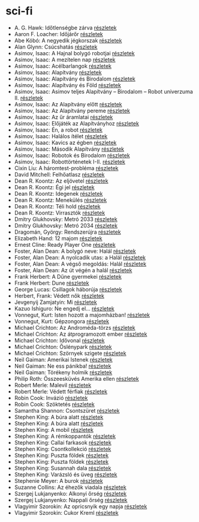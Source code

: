 # sci-fi

- A. G. Hawk: Időtlenségbe zárva [részletek](_details/A.%20G.%20Hawk.md#id_949)
- Aaron F. Loacher: Időjárőr [részletek](_details/Aaron%20F.%20Loacher.md#id_999)
- Abe Kóbó: A negyedik jégkorszak [részletek](_details/Abe%20K%C3%B3b%C3%B3.md#id_948)
- Alan Glynn: Csúcshatás [részletek](_details/Alan%20Glynn.md#id_295)
- Asimov, Isaac: A Hajnal bolygó robotjai [részletek](_details/Asimov%2C%20Isaac.md#id_1167)
- Asimov, Isaac: A mezítelen nap [részletek](_details/Asimov%2C%20Isaac.md#id_1174)
- Asimov, Isaac: Acélbarlangok [részletek](_details/Asimov%2C%20Isaac.md#id_1187)
- Asimov, Isaac: Alapítvány [részletek](_details/Asimov%2C%20Isaac.md#id_1186)
- Asimov, Isaac: Alapítvány és Birodalom [részletek](_details/Asimov%2C%20Isaac.md#id_1185)
- Asimov, Isaac: Alapítvány és Föld [részletek](_details/Asimov%2C%20Isaac.md#id_1184)
- Asimov, Isaac: Asimov teljes Alapítvány – Birodalom – Robot univerzuma II. [részletek](_details/Asimov%2C%20Isaac.md#id_1180)
- Asimov, Isaac: Az Alapítvány előtt [részletek](_details/Asimov%2C%20Isaac.md#id_1183)
- Asimov, Isaac: Az Alapítvány pereme [részletek](_details/Asimov%2C%20Isaac.md#id_1182)
- Asimov, Isaac: Az űr áramlatai [részletek](_details/Asimov%2C%20Isaac.md#id_1181)
- Asimov, Isaac: Előjáték az Alapítványhoz [részletek](_details/Asimov%2C%20Isaac.md#id_1179)
- Asimov, Isaac: Én, a robot [részletek](_details/Asimov%2C%20Isaac.md#id_1178)
- Asimov, Isaac: Halálos ítélet [részletek](_details/Asimov%2C%20Isaac.md#id_1176)
- Asimov, Isaac: Kavics az égben [részletek](_details/Asimov%2C%20Isaac.md#id_1177)
- Asimov, Isaac: Második Alapítvány [részletek](_details/Asimov%2C%20Isaac.md#id_1175)
- Asimov, Isaac: Robotok és Birodalom [részletek](_details/Asimov%2C%20Isaac.md#id_1173)
- Asimov, Isaac: Robottörténetek I-II. [részletek](_details/Asimov%2C%20Isaac.md#id_1172)
- Cixin Liu: A háromtest-probléma [részletek](_details/Cixin%20Liu.md#id_1451)
- David Mitchell: Felhőatlasz [részletek](_details/David%20Mitchell.md#id_454)
- Dean R. Koontz: Az eljövetel [részletek](_details/Dean%20R.%20Koontz.md#id_1091)
- Dean R. Koontz: Égi jel [részletek](_details/Dean%20R.%20Koontz.md#id_1090)
- Dean R. Koontz: Idegenek [részletek](_details/Dean%20R.%20Koontz.md#id_1086)
- Dean R. Koontz: Menekülés [részletek](_details/Dean%20R.%20Koontz.md#id_1080)
- Dean R. Koontz: Téli hold [részletek](_details/Dean%20R.%20Koontz.md#id_1075)
- Dean R. Koontz: Virrasztók [részletek](_details/Dean%20R.%20Koontz.md#id_1070)
- Dmitry Glukhovsky: Metró 2033 [részletek](_details/Dmitry%20Glukhovsky.md#id_482)
- Dmitry Glukhovsky: Metró 2034 [részletek](_details/Dmitry%20Glukhovsky.md#id_355)
- Dragomán, György: Rendszerújra [részletek](_details/Dragom%C3%A1n%2C%20Gy%C3%B6rgy.md#id_1223)
- Elizabeth Hand: 12 majom [részletek](_details/Elizabeth%20Hand.md#id_779)
- Ernest Cline: Ready Player One [részletek](_details/Ernest%20Cline.md#id_1275)
- Foster, Alan Dean: A bolygó neve: Halál [részletek](_details/Foster%2C%20Alan%20Dean.md#id_650)
- Foster, Alan Dean: A nyolcadik utas: a Halál [részletek](_details/Foster%2C%20Alan%20Dean.md#id_649)
- Foster, Alan Dean: A végső megoldás: Halál [részletek](_details/Foster%2C%20Alan%20Dean.md#id_651)
- Foster, Alan Dean: Az út végén a halál [részletek](_details/Foster%2C%20Alan%20Dean.md#id_652)
- Frank Herbert: A Dűne gyermekei [részletek](_details/Frank%20Herbert.md#id_184)
- Frank Herbert: Dune [részletek](_details/Frank%20Herbert.md#id_182)
- George Lucas: Csillagok háborúja [részletek](_details/George%20Lucas.md#id_718)
- Herbert, Frank: Védett nők [részletek](_details/Herbert%2C%20Frank.md#id_702)
- Jevgenyij Zamjatyin: Mi [részletek](_details/Jevgenyij%20Zamjatyin.md#id_607)
- Kazuo Ishiguro: Ne engedj el… [részletek](_details/Kazuo%20Ishiguro.md#id_158)
- Vonnegut, Kurt: Isten hozott a majomházban! [részletek](_details/Vonnegut%2C%20Kurt.md#id_750)
- Vonnegut, Kurt: Gépzongora [részletek](_details/Vonnegut%2C%20Kurt.md#id_1618)
- Michael Crichton: Az Androméda-törzs [részletek](_details/Michael%20Crichton.md#id_751)
- Michael Crichton: Az átprogramozott ember [részletek](_details/Michael%20Crichton.md#id_752)
- Michael Crichton: Idővonal [részletek](_details/Michael%20Crichton.md#id_754)
- Michael Crichton: Őslénypark [részletek](_details/Michael%20Crichton.md#id_757)
- Michael Crichton: Szörnyek szigete [részletek](_details/Michael%20Crichton.md#id_760)
- Neil Gaiman: Amerikai Istenek [részletek](_details/Neil%20Gaiman.md#id_224)
- Neil Gaiman: Ne ess pánikba! [részletek](_details/Neil%20Gaiman.md#id_1706)
- Neil Gaiman: Törékeny holmik [részletek](_details/Neil%20Gaiman.md#id_1436)
- Philip Roth: Összeesküvés Amerika ellen [részletek](_details/Philip%20Roth.md#id_1453)
- Robert Merle: Malevil [részletek](_details/Robert%20Merle.md#id_336)
- Robert Merle: Védett férfiak [részletek](_details/Robert%20Merle.md#id_340)
- Robin Cook: Invázió [részletek](_details/Robin%20Cook.md#id_92)
- Robin Cook: Szöktetés [részletek](_details/Robin%20Cook.md#id_102)
- Samantha Shannon: Csontszüret [részletek](_details/Samantha%20Shannon.md#id_1005)
- Stephen King: A búra alatt [részletek](_details/Stephen%20King.md#id_556)
- Stephen King: A búra alatt [részletek](_details/Stephen%20King.md#id_557)
- Stephen King: A mobil [részletek](_details/Stephen%20King.md#id_548)
- Stephen King: A rémkoppantók [részletek](_details/Stephen%20King.md#id_535)
- Stephen King: Callai farkasok [részletek](_details/Stephen%20King.md#id_847)
- Stephen King: Csontkollekció [részletek](_details/Stephen%20King.md#id_571)
- Stephen King: Puszta földek [részletek](_details/Stephen%20King.md#id_545)
- Stephen King: Puszta földek [részletek](_details/Stephen%20King.md#id_845)
- Stephen King: Susannah dala [részletek](_details/Stephen%20King.md#id_542)
- Stephen King: Varázsló és üveg [részletek](_details/Stephen%20King.md#id_846)
- Stephenie Meyer: A burok [részletek](_details/Stephenie%20Meyer.md#id_163)
- Suzanne Collins: Az éhezők viadala [részletek](_details/Suzanne%20Collins.md#id_81)
- Szergej Lukjanyenko: Alkonyi őrség [részletek](_details/Szergej%20Lukjanyenko.md#id_462)
- Szergej Lukjanyenko: Nappali őrség [részletek](_details/Szergej%20Lukjanyenko.md#id_459)
- Vlagyimir Szorokin: Az opricsnyik egy napja [részletek](_details/Vlagyimir%20Szorokin.md#id_842)
- Vlagyimir Szorokin: Cukor Kreml [részletek](_details/Vlagyimir%20Szorokin.md#id_841)